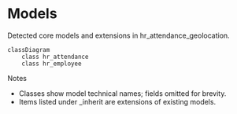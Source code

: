 # Models

Detected core models and extensions in hr_attendance_geolocation.

```mermaid
classDiagram
    class hr_attendance
    class hr_employee
```

Notes
- Classes show model technical names; fields omitted for brevity.
- Items listed under _inherit are extensions of existing models.
